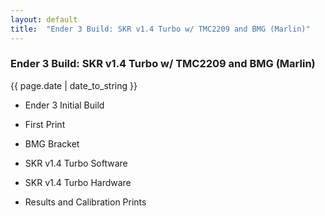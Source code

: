 ```yaml
---
layout: default
title:  "Ender 3 Build: SKR v1.4 Turbo w/ TMC2209 and BMG (Marlin)"
---
```


### Ender 3 Build: SKR v1.4 Turbo w/ TMC2209 and BMG (Marlin)
{{ page.date | date_to_string }}

- Ender 3 Initial Build

- First Print

- BMG Bracket

- SKR v1.4 Turbo Software

- SKR v1.4 Turbo Hardware

- Results and Calibration Prints
